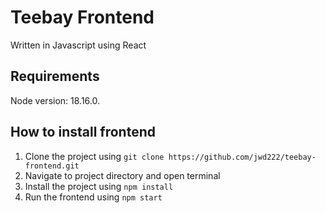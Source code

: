 # Teebay Frontend

Written in Javascript using React

## Requirements

Node version: 18.16.0.

## How to install frontend

1. Clone the project using `git clone https://github.com/jwd222/teebay-frontend.git`
2. Navigate to project directory and open terminal
3. Install the project using `npm install`
4. Run the frontend using `npm start`
